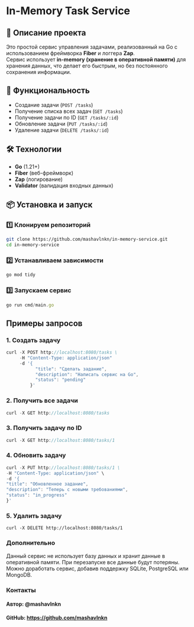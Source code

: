 # In-Memory Task Service

## 📌 Описание проекта
Это простой сервис управления задачами, реализованный на Go с использованием фреймворка **Fiber** и логгера **Zap**.  
Сервис использует **in-memory (хранение в оперативной памяти)** для хранения данных, что делает его быстрым, но без постоянного сохранения информации.

## 🚀 Функциональность
- Создание задачи (`POST /tasks`)
- Получение списка всех задач (`GET /tasks`)
- Получение задачи по ID (`GET /tasks/:id`)
- Обновление задачи (`PUT /tasks/:id`)
- Удаление задачи (`DELETE /tasks/:id`)

## 🛠️ Технологии
- **Go** (1.21+)
- **Fiber** (веб-фреймворк)
- **Zap** (логирование)
- **Validator** (валидация входных данных)

## 📦 Установка и запуск

### 1️⃣ Клонируем репозиторий
```sh
git clone https://github.com/mashavlnkn/in-memory-service.git
cd in-memory-service
```
### 2️⃣ Устанавливаем зависимости
```js
go mod tidy
```
### 3️⃣ Запускаем сервис
```js
go run cmd/main.go

```
##  Примеры запросов
### 1. Создать задачу
```js
curl -X POST http://localhost:8080/tasks \
     -H "Content-Type: application/json" 
     -d '{
           "title": "Сделать задание",
           "description": "Написать сервис на Go",
           "status": "pending"
         }'

```
### 2. Получить все задачи
```js
curl -X GET http://localhost:8080/tasks

```
### 3. Получить задачу по ID
```js
curl -X GET http://localhost:8080/tasks/1
```
### 4. Обновить задачу
```js
curl -X PUT http://localhost:8080/tasks/1 \
-H "Content-Type: application/json" \
-d '{
"title": "Обновленное задание",
"description": "Теперь с новыми требованиями",
"status": "in_progress"
}'
```

### 5. Удалить задачу
```
curl -X DELETE http://localhost:8080/tasks/1
```

### Дополнительно
Данный сервис не использует базу данных и хранит данные в оперативной памяти.
При перезапуске все данные будут потеряны.
Можно доработать сервис, добавив поддержку SQLite, PostgreSQL или MongoDB.
### Контакты
 #### Автор: @mashavlnkn
#### GitHub: https://github.com/mashavlnkn